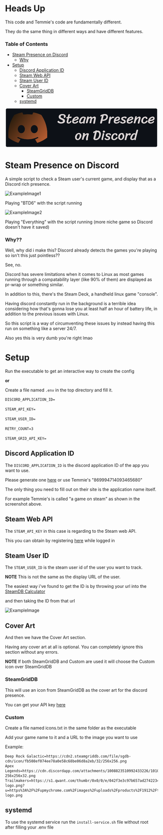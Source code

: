# Heads Up
This code and Temmie's code are fundamentally different.

They do the same thing in different ways and have different features.


### Table of Contents
- [Steam Presence on Discord](#steam-presence-on-discord)
  - [Why](#why)
- [Setup](#setup)
  - [Discord Application ID](#discord-application-id)
  - [Steam Web API](#steam-web-api)
  - [Steam User ID](#steam-user-id)
  - [Cover Art](#cover-art)
    - [SteamGridDB](#steamgriddb)
    - [Custom](#custom)
  - [systemd](#systemd)

<p align='center'>
  <img src="readmeimages/banner.png" alt="Steam Presence on Discord logo">
</p>

# Steam Presence on Discord

A simple script to check a Steam user's current game, and display that as a Discord rich presence.

![ExampleImage1](readmeimages/example1.png)

Playing "BTD6" with the script running 

![ExampleImage2](readmeimages/example2.png)

Playing "Everything" with the script running (more niche game so Discord doesn't have it saved)

### Why??
Well, why did i make this? Discord already detects the games you're playing so isn't this just pointless??

See, no.

Discord has severe limitations when it comes to Linux as most games running through a compatability layer (like 90% of them) are displayed as pr-wrap or something similar.

In addition to this, there's the Steam Deck, a handheld linux game "console".

Having discord constantly run in the background is a terrible idea considering how that's gonna lose you at least half an hour of battery life, in addition to the previous issues with Linux.

So this script is a way of circumventing these issues by instead having this run on something like a server 24/7.

Also yes this is very dumb you're right lmao


# Setup
Run the executable to get an interactive way to create the config

**or**

Create a file named `.env` in the top directory and fill it.
 
```
DISCORD_APPLICATION_ID=

STEAM_API_KEY=

STEAM_USER_ID=

RETRY_COUNT=3

STEAM_GRID_API_KEY=
```


## Discord Application ID
The `DISCORD_APPLICATION_ID` is the discord application ID of the app you want to use.

Please generate one [here](https://discordapp.com/developers/applications/) or use Temmie's "869994714093465680"

The only thing you need to fill out on their site is the application name itself.

For example Temmie's is called "a game on steam" as shown in the screenshot above.


## Steam Web API
The `STEAM_API_KEY` in this case is regarding to the Steam web API.

This you can obtain by registering [here](https://steamcommunity.com/dev/apikey) while logged in

## Steam User ID
The `STEAM_USER_ID` is the steam user id of the user you want to track.

**NOTE** This is not the same as the display URL of the user.

The easiest way i've found to get the ID is by throwing your url into the [SteamDB Calculator](https://steamdb.info/calculator/)

and then taking the ID from that url

![ExampleImage](readmeimages/steamDB.png)


## Cover Art
And then we have the Cover Art section.

Having any cover art at all is optional. You can completely ignore this section without any errors.

**NOTE** If both SteamGridDB and Custom are used it will choose the Custom icon over SteamGridDB

### SteamGridDB
This will use an icon from SteamGridDB as the cover art for the discord presence.

You can get your API key [here](https://www.steamgriddb.com/profile/preferences/api)

### Custom
Create a file named icons.txt in the same folder as the executable

Add your game name to it and a URL to the image you want to use

Example:
```
Deep Rock Galactic=https://cdn2.steamgriddb.com/file/sgdb-cdn/icon/fb508ef074ee78a0e58c68be06d8a2eb/32/256x256.png
Apex Legends=https://cdn.discordapp.com/attachments/1008823510992433226/1010193491483164784/21509-256x256x32.png
Trailmakers=https://s1.qwant.com/thumbr/0x0/0/e/042f3e3c97b657ad274223498150c95d35516190b32647708cdd37cd3de767/trailmakers-logo.png?u=https%3A%2F%2Fupmychrome.com%2Fimages%2Fuploads%2Fproducts%2F1912%2Ftrailmakers-logo.png
```


## systemd
To use the systemd service run the `install-service.sh` file without root after filling your .env file
